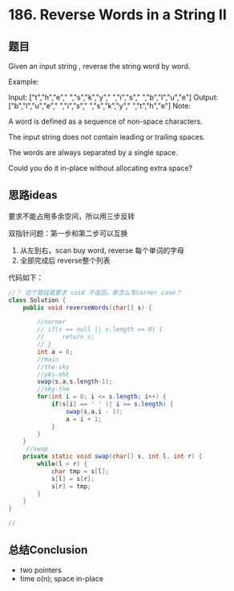 # 186. Reverse Words in a String II


## 题目

Given an input string , reverse the string word by word.

Example:

Input:  ["t","h","e"," ","s","k","y"," ","i","s"," ","b","l","u","e"]
Output: ["b","l","u","e"," ","i","s"," ","s","k","y"," ","t","h","e"]
Note:

A word is defined as a sequence of non-space characters.

The input string does not contain leading or trailing spaces.

The words are always separated by a single space.

Could you do it in-place without allocating extra space?


## 思路ideas

要求不能占用多余空间，所以用三步反转

双指针问题：第一步和第二步可以互换
1. 从左到右，scan buy word, reverse 每个单词的字母
2. 全部完成后 reverse整个列表


代码如下：

```java
//？ 这个题目是要求 void 不返回，那怎么写corner case？
class Solution {
    public void reverseWords(char[] s) {

        //corner
        // if(s == null || s.length == 0) {
        //     return s;
        // }
        int a = 0;
        //main
        //the-sky
        //yks-eht
        swap(s,a,s.length-1);
        //sky-the
        for(int i = 0; i <= s.length; i++) {
            if(s[i] == ' ' || i == s.length) {
                swap(s,a,i - 1);
                a = i + 1;
            }
        }
    }
     //swap
    private static void swap(char[] s, int l, int r) {
        while(l < r) {
            char tmp = s[l];
            s[l] = s[r];
            s[r] = tmp;
        }
    }
}

//

```



## 总结Conclusion

- two pointers
- time o(n); space in-place
